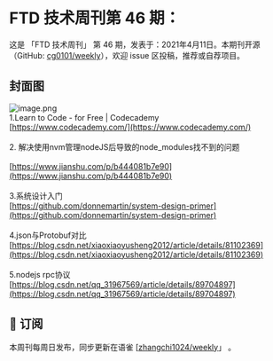 # FTD 技术周刊第 46 期：
这是 「FTD 技术周刊」 第 46 期，发表于：2021年4月11日。本期刊开源（GitHub: [cg0101/weekly](https://github.com/cg0101/weekly)），欢迎 issue 区投稿，推荐或自荐项目。
## 封面图
![image.png](https://cdn.nlark.com/yuque/0/2020/png/132503/1605581103207-7df651cc-fe1e-41ec-b35d-af396a377cc0.png#height=720&id=jXGT5&margin=%5Bobject%20Object%5D&name=image.png&originHeight=720&originWidth=1080&originalType=binary&size=1417929&status=done&style=none&width=1080)<br />1.Learn to Code - for Free | Codecademy<br />[https://www.codecademy.com/](https://www.codecademy.com/)<br />
<br />2. 解决使用nvm管理nodeJS后导致的node_modules找不到的问题<br />
<br />[https://www.jianshu.com/p/b444081b7e90](https://www.jianshu.com/p/b444081b7e90)<br />
<br />3.系统设计入门<br />[https://github.com/donnemartin/system-design-primer](https://github.com/donnemartin/system-design-primer)<br />
<br />4.json与Protobuf对比<br />[https://blog.csdn.net/xiaoxiaoyusheng2012/article/details/81102369](https://blog.csdn.net/xiaoxiaoyusheng2012/article/details/81102369)<br />
<br />5.nodejs rpc协议<br />[https://blog.csdn.net/qq_31967569/article/details/89704897](https://blog.csdn.net/qq_31967569/article/details/89704897)<br />




## 📅 订阅
本周刊每周日发布，同步更新在语雀 [[zhangchi1024/weekly](https://www.yuque.com/zhangchi1024/weekly)」 。
